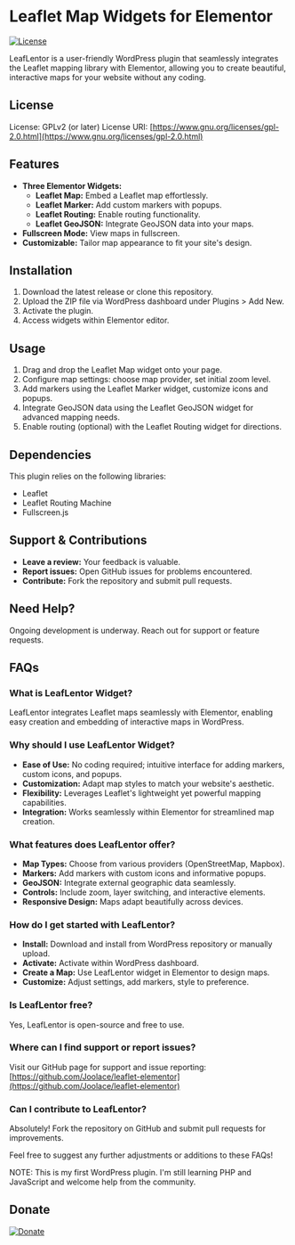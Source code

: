 # Leaflet Map Widgets for Elementor

[![License](https://img.shields.io/badge/license-GPLv2%2B-blue.svg)](https://www.gnu.org/licenses/gpl-2.0.html)

LeafLentor is a user-friendly WordPress plugin that seamlessly integrates the Leaflet mapping library with Elementor, allowing you to create beautiful, interactive maps for your website without any coding.

## License

License: GPLv2 (or later)
License URI: [https://www.gnu.org/licenses/gpl-2.0.html](https://www.gnu.org/licenses/gpl-2.0.html)

## Features

- **Three Elementor Widgets:**
  - **Leaflet Map:** Embed a Leaflet map effortlessly.
  - **Leaflet Marker:** Add custom markers with popups.
  - **Leaflet Routing:** Enable routing functionality.
  - **Leaflet GeoJSON:** Integrate GeoJSON data into your maps.
- **Fullscreen Mode:** View maps in fullscreen.
- **Customizable:** Tailor map appearance to fit your site's design.

## Installation

1. Download the latest release or clone this repository.
2. Upload the ZIP file via WordPress dashboard under Plugins > Add New.
3. Activate the plugin.
4. Access widgets within Elementor editor.

## Usage

1. Drag and drop the Leaflet Map widget onto your page.
2. Configure map settings: choose map provider, set initial zoom level.
3. Add markers using the Leaflet Marker widget, customize icons and popups.
4. Integrate GeoJSON data using the Leaflet GeoJSON widget for advanced mapping needs.
5. Enable routing (optional) with the Leaflet Routing widget for directions.

## Dependencies

This plugin relies on the following libraries:

- Leaflet
- Leaflet Routing Machine
- Fullscreen.js

## Support & Contributions

- **Leave a review:** Your feedback is valuable.
- **Report issues:** Open GitHub issues for problems encountered.
- **Contribute:** Fork the repository and submit pull requests.

## Need Help?

Ongoing development is underway. Reach out for support or feature requests.

## FAQs

### What is LeafLentor Widget?
LeafLentor integrates Leaflet maps seamlessly with Elementor, enabling easy creation and embedding of interactive maps in WordPress.

### Why should I use LeafLentor Widget?
- **Ease of Use:** No coding required; intuitive interface for adding markers, custom icons, and popups.
- **Customization:** Adapt map styles to match your website's aesthetic.
- **Flexibility:** Leverages Leaflet's lightweight yet powerful mapping capabilities.
- **Integration:** Works seamlessly within Elementor for streamlined map creation.

### What features does LeafLentor offer?
- **Map Types:** Choose from various providers (OpenStreetMap, Mapbox).
- **Markers:** Add markers with custom icons and informative popups.
- **GeoJSON:** Integrate external geographic data seamlessly.
- **Controls:** Include zoom, layer switching, and interactive elements.
- **Responsive Design:** Maps adapt beautifully across devices.

### How do I get started with LeafLentor?
- **Install:** Download and install from WordPress repository or manually upload.
- **Activate:** Activate within WordPress dashboard.
- **Create a Map:** Use LeafLentor widget in Elementor to design maps.
- **Customize:** Adjust settings, add markers, style to preference.

### Is LeafLentor free?
Yes, LeafLentor is open-source and free to use.

### Where can I find support or report issues?
Visit our GitHub page for support and issue reporting: [https://github.com/Joolace/leaflet-elementor](https://github.com/Joolace/leaflet-elementor)

### Can I contribute to LeafLentor?
Absolutely! Fork the repository on GitHub and submit pull requests for improvements.

Feel free to suggest any further adjustments or additions to these FAQs!

NOTE: This is my first WordPress plugin. I'm still learning PHP and JavaScript and welcome help from the community.

## Donate

[![Donate](https://www.paypalobjects.com/en_US/i/btn/btn_donateCC_LG.gif)](https://www.paypal.com/donate/?hosted_button_id=4VE33B9W75L4S)
